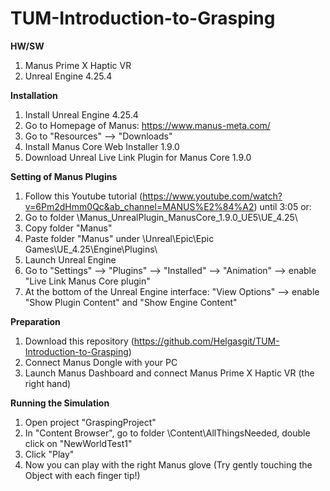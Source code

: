 # TUM-Introduction-to-Grasping

**HW/SW**
1. Manus Prime X Haptic VR
2. Unreal Engine 4.25.4

**Installation**
1. Install Unreal Engine 4.25.4
2. Go to Homepage of Manus: https://www.manus-meta.com/
3. Go to "Resources" --> "Downloads"
4. Install Manus Core Web Installer 1.9.0
5. Download Unreal Live Link Plugin for Manus Core 1.9.0

**Setting of Manus Plugins**
1. Follow this Youtube tutorial (https://www.youtube.com/watch?v=6Pm2dHmm0Qc&ab_channel=MANUS%E2%84%A2) until 3:05
or: 
1. Go to folder \Manus_UnrealPlugin_ManusCore_1.9.0_UE5\UE_4.25\
2. Copy folder "Manus"
3. Paste folder "Manus" under \Unreal\Epic\Epic Games\UE_4.25\Engine\Plugins\
4. Launch Unreal Engine
5. Go to "Settings" --> "Plugins" --> "Installed" --> "Animation" --> enable "Live Link Manus Core plugin"
6. At the bottom of the Unreal Engine interface: "View Options" --> enable "Show Plugin Content" and "Show Engine Content"

**Preparation**
1. Download this repository (https://github.com/Helgasgit/TUM-Introduction-to-Grasping)
2. Connect Manus Dongle with your PC
3. Launch Manus Dashboard and connect Manus Prime X Haptic VR (the right hand)

**Running the Simulation**
1. Open project "GraspingProject"
2. In "Content Browser", go to folder \Content\AllThingsNeeded\, double click on "NewWorldTest1"
3. Click "Play"
4. Now you can play with the right Manus glove (Try gently touching the Object with each finger tip!)




